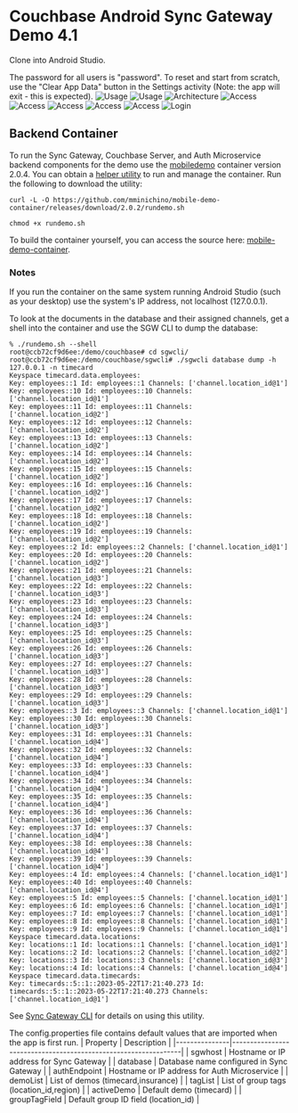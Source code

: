 # Couchbase Android Sync Gateway Demo 4.1

Clone into Android Studio.

The password for all users is "password". To reset and start from scratch, use the "Clear App Data" button in the Settings activity (Note: the app will exit - this is expected).
![Usage](doc/usage-1.jpg)
![Usage](doc/usage-2.jpg)
![Architecture](doc/architecture-1.jpg)
![Access](doc/access-1.jpg)
![Access](doc/access-2.jpg)
![Access](doc/access-3.jpg)
![Access](doc/access-4.jpg)
![Access](doc/access-5.jpg)
![Login](doc/login-1.jpg)

## Backend Container

To run the Sync Gateway, Couchbase Server, and Auth Microservice backend components for the demo use the [mobiledemo](https://hub.docker.com/r/mminichino/mobiledemo) container version 2.0.4.
You can obtain a [helper utility](https://github.com/mminichino/mobile-demo-container/releases/download/2.0.4/rundemo.sh) to run and manage the container.
Run the following to download the utility:
```
curl -L -O https://github.com/mminichino/mobile-demo-container/releases/download/2.0.2/rundemo.sh
```
```
chmod +x rundemo.sh
```
To build the container yourself, you can access the source here: [mobile-demo-container](https://github.com/mminichino/mobile-demo-container).

### Notes
If you run the container on the same system running Android Studio (such as your desktop) use the system's IP address, not localhost (127.0.0.1).

To look at the documents in the database and their assigned channels, get a shell into the container and use the SGW CLI to dump the database:

```
% ./rundemo.sh --shell
root@ccb72cf9d6ee:/demo/couchbase# cd sgwcli/
root@ccb72cf9d6ee:/demo/couchbase/sgwcli# ./sgwcli database dump -h 127.0.0.1 -n timecard
Keyspace timecard.data.employees:
Key: employees::1 Id: employees::1 Channels: ['channel.location_id@1']
Key: employees::10 Id: employees::10 Channels: ['channel.location_id@1']
Key: employees::11 Id: employees::11 Channels: ['channel.location_id@2']
Key: employees::12 Id: employees::12 Channels: ['channel.location_id@2']
Key: employees::13 Id: employees::13 Channels: ['channel.location_id@2']
Key: employees::14 Id: employees::14 Channels: ['channel.location_id@2']
Key: employees::15 Id: employees::15 Channels: ['channel.location_id@2']
Key: employees::16 Id: employees::16 Channels: ['channel.location_id@2']
Key: employees::17 Id: employees::17 Channels: ['channel.location_id@2']
Key: employees::18 Id: employees::18 Channels: ['channel.location_id@2']
Key: employees::19 Id: employees::19 Channels: ['channel.location_id@2']
Key: employees::2 Id: employees::2 Channels: ['channel.location_id@1']
Key: employees::20 Id: employees::20 Channels: ['channel.location_id@2']
Key: employees::21 Id: employees::21 Channels: ['channel.location_id@3']
Key: employees::22 Id: employees::22 Channels: ['channel.location_id@3']
Key: employees::23 Id: employees::23 Channels: ['channel.location_id@3']
Key: employees::24 Id: employees::24 Channels: ['channel.location_id@3']
Key: employees::25 Id: employees::25 Channels: ['channel.location_id@3']
Key: employees::26 Id: employees::26 Channels: ['channel.location_id@3']
Key: employees::27 Id: employees::27 Channels: ['channel.location_id@3']
Key: employees::28 Id: employees::28 Channels: ['channel.location_id@3']
Key: employees::29 Id: employees::29 Channels: ['channel.location_id@3']
Key: employees::3 Id: employees::3 Channels: ['channel.location_id@1']
Key: employees::30 Id: employees::30 Channels: ['channel.location_id@3']
Key: employees::31 Id: employees::31 Channels: ['channel.location_id@4']
Key: employees::32 Id: employees::32 Channels: ['channel.location_id@4']
Key: employees::33 Id: employees::33 Channels: ['channel.location_id@4']
Key: employees::34 Id: employees::34 Channels: ['channel.location_id@4']
Key: employees::35 Id: employees::35 Channels: ['channel.location_id@4']
Key: employees::36 Id: employees::36 Channels: ['channel.location_id@4']
Key: employees::37 Id: employees::37 Channels: ['channel.location_id@4']
Key: employees::38 Id: employees::38 Channels: ['channel.location_id@4']
Key: employees::39 Id: employees::39 Channels: ['channel.location_id@4']
Key: employees::4 Id: employees::4 Channels: ['channel.location_id@1']
Key: employees::40 Id: employees::40 Channels: ['channel.location_id@4']
Key: employees::5 Id: employees::5 Channels: ['channel.location_id@1']
Key: employees::6 Id: employees::6 Channels: ['channel.location_id@1']
Key: employees::7 Id: employees::7 Channels: ['channel.location_id@1']
Key: employees::8 Id: employees::8 Channels: ['channel.location_id@1']
Key: employees::9 Id: employees::9 Channels: ['channel.location_id@1']
Keyspace timecard.data.locations:
Key: locations::1 Id: locations::1 Channels: ['channel.location_id@1']
Key: locations::2 Id: locations::2 Channels: ['channel.location_id@2']
Key: locations::3 Id: locations::3 Channels: ['channel.location_id@3']
Key: locations::4 Id: locations::4 Channels: ['channel.location_id@4']
Keyspace timecard.data.timecards:
Key: timecards::5::1::2023-05-22T17:21:40.273 Id: timecards::5::1::2023-05-22T17:21:40.273 Channels: ['channel.location_id@1']
```

See [Sync Gateway CLI](https://github.com/mminichino/sgwcli) for details on using this utility.

The config.properties file contains default values that are imported when the app is first run.
| Property      | Description                                                    |
|---------------|----------------------------------------------------------------|
| sgwhost       | Hostname or IP address for Sync Gateway                        |
| database      | Database name configured in Sync Gateway                       |
| authEndpoint  | Hostname or IP address for Auth Microservice                   |
| demoList      | List of demos (timecard,insurance)                             |
| tagList       | List of group tags (location_id,region)                        |
| activeDemo    | Default demo (timecard)                                        |
| groupTagField | Default group ID field (location_id)                           |
